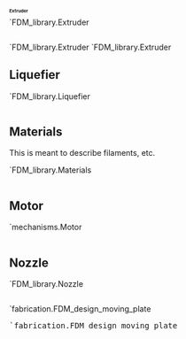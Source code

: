 <!-- <meta name="mcdp-library" content='fabrication'/> -->

<!-- # Simplified model for 3D printer design  {#sec:3dprinter} -->


## Extruder

<col1>
    <render class='ndp_graph_templatized_labeled'>`FDM_library.Extruder</render>
    <pre class='mcdp' np id='FDM_library.Extruder' label='Extruder.mcdp' figure-id="code:Extruder"></pre>
</col1>

<col1>
<render class='ndp_graph_templatized_labeled_TB'>`FDM_library.Extruder</render>
<render class='ndp_graph_enclosed_TB' style='width: 5in'
    figure-id='fig:Extruder'>
    `FDM_library.Extruder
</render>
</col1>

<style>
    #fig\:Extruder {
        text-align: center;
    }
    h1 {
        page-break-before: avoid;
    }
    #Extruder {
        font-size: 6pt !important;
    }
</style>

## Liquefier

<col1>
    <render class='ndp_graph_templatized_labeled'>`FDM_library.Liquefier</render>
    <pre class='mcdp' id='FDM_library.Liquefier'  label='Liquefier.mcdp' figure-id="code:Liquefier"></pre>
</col1>


<!--
<render class='ndp_graph_enclosed_TB'
    figure-id='fig:Liquefier'>
    `Liquefier
</render> -->


## Materials

This is meant to describe filaments, etc.

<col1>
    <render class='ndp_graph_templatized_labeled'>`FDM_library.Materials</render>
    <pre class='mcdp' id='FDM_library.Materials' label='Materials.mcdp' figure-id="code:Materials"></pre>
</col1>


<!--
<render class='ndp_graph_enclosed_TB'
    figure-id='fig:Materials'>
    `Materials
</render> -->

## Motor


<col1>
    <render class='ndp_graph_templatized_labeled'>`mechanisms.Motor</render>
    <pre class='mcdp' id='mechanisms.Motor' label='Motor.mcdp' figure-id="code:Motor"></pre>
</col1>


<!--
<render class='ndp_graph_enclosed_TB'
    figure-id='fig:Motor'>
    `Motor
</render> -->
<!--
## Transmission



<col1>
    <render class='ndp_graph_templatized_labeled'>`Transmission</render>
    <pre class='mcdp' id='Transmission' label='Transmission.mcdp' figure-id="code:Transmission"></pre>
</col1> -->

<!--
<render class='ndp_graph_enclosed_TB'
    figure-id='fig:Transmission'>
    `Transmission
</render> -->

## Nozzle


<col1>
    <render class='ndp_graph_templatized_labeled'>`FDM_library.Nozzle</render>
    <pre class='mcdp' id='FDM_library.Nozzle' label='Nozzle.mcdp' figure-id="code:Nozzle"></pre>
</col1>

<col1>
<render class='ndp_graph_enclosed_TB'>`fabrication.FDM_design_moving_plate</render>
    <pre class='mcdp' id='FDM_design_moving_plate.mcdp'>`fabrication.FDM_design_moving_plate</pre>
</col1>
<!--
<render class='ndp_graph_enclosed_TB'
    figure-id='fig:Nozzle'>
    `Nozzle
</render> -->
